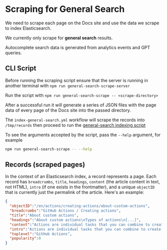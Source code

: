 # Scraping for General Search

We need to scrape each page on the Docs site and use the data we scrape to index Elasticsearch.

We currently only scrape for **general search** results.

Autocomplete search data is generated from analytics events and GPT queries.

## CLI Script

Before running the scraping script ensure that the server is running in another terminal with `npm run general-search-scrape-server`

Run the script with `npm run general-search-scrape -- <scrape-directory>`

After a successful run it will generate a series of JSON files with the page data of every page of the Docs site into the passed directory.

The `index-general-search.yml` workflow will scrape the records into `/tmp/records` then proceed to run the [general-search indexing script](../index/README.md)

To see the arguments accepted by the script, pass the `--help` argument, for example

```bash
npm run general-search-scrape -- --help
```

## Records (scraped pages)

In the context of an Elasticsearch index, a record represents a page. Each record has `breadcrumbs`, `title`, `headings`, `content` (the article content in text, not HTML), `intro` (if one exists in the frontmatter), and a unique `objectID` that is currently just the permalink of the article. Here's an example:

```json
{
  "objectID":"/en/actions/creating-actions/about-custom-actions",
  "breadcrumbs":"GitHub Actions / Creating actions",
  "title":"About custom actions",
  "headings":"About custom actions\nTypes of actions\n[...]",
  "content":"Actions are individual tasks that you can combine to create jobs and customize your workflow. You can create your own actions, [...]",
  "intro":"Actions are individual tasks that you can combine to create jobs and customize your workflow. You can create your own actions, or use and customize actions shared by the GitHub community.",
  "toplevel":"GitHub Actions",
  "popularity":0
}
```
